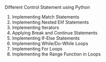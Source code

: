 Different Control Statement using Python
1. Implementing Match Statements
2. Implementing Nested Elif Statements
3. Implementing Iterators
4. Applying Break and Continue Statements
5. Implementing If-Else Statements
6. Implementing While/Do-While Loops
7. Implementing For Loops
8. Implementing the Range Function in Loops
